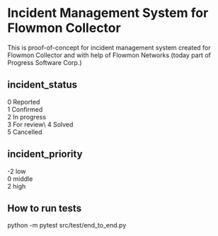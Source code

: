 # Incident Management System for Flowmon Collector
This is proof-of-concept for incident management system created for Flowmon Collector and with help of Flowmon Networks (today part of Progress Software Corp.)

## incident_status
0 Reported\
1 Confirmed\
2 In progress\
3 For review\ 
4 Solved\
5 Cancelled

## incident_priority
-2 low\
0 middle\
2 high

## How to run tests
python -m pytest src/test/end_to_end.py
